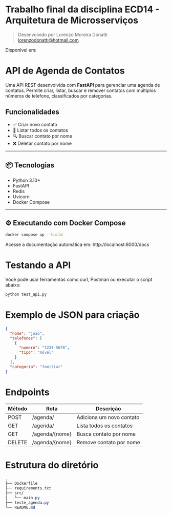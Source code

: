 # Trabalho final da disciplina ECD14 - Arquitetura de Microsserviços
> Desenvolvido por Lorenzo Moreira Donatti
> lorenzodonatti@hotmail.com

Disponivel em: 

# API de Agenda de Contatos

Uma API REST desenvolvida com **FastAPI** para gerenciar uma agenda de contatos. Permite criar, listar, buscar e remover contatos com múltiplos números de telefone, classificados por categorias.

## Funcionalidades

- ✅ Criar novo contato
- 📄 Listar todos os contatos
- 🔍 Buscar contato por nome
- ❌ Deletar contato por nome

---

## 📦 Tecnologias

- Python 3.10+
- FastAPI
- Redis
- Uvicorn
- Docker Compose

---

## ⚙️ Executando com Docker Compose

```bash
docker compose up --build
```

Acesse a documentação automática em:
http://localhost:8000/docs

# Testando a API
Você pode usar ferramentas como curl, Postman ou executar o script abaixo:

```bash
python test_api.py
```

# Exemplo de JSON para criação
```json
{
  "nome": "joao",
  "telefones": [
    {
      "numero": "1234-5678",
      "tipo": "móvel"
    }
  ],
  "categoria": "familiar"
}
```
# Endpoints
| Método | Rota           | Descrição                 |
|--------|----------------|---------------------------|
| POST   | /agenda/       | Adiciona um novo contato  |
| GET    | /agenda/       | Lista todos os contatos   |
| GET    | /agenda/{nome} | Busca contato por nome    |
| DELETE | /agenda/{nome} | Remove contato por nome   |


# Estrutura do diretório
```css
.
├── Dockerfile
├── requirements.txt
├── src/
│   └── main.py
├── teste_agenda.py
└── README.md
```